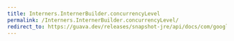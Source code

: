 ```yaml
---
title: Interners.InternerBuilder.concurrencyLevel
permalink: /Interners.InternerBuilder.concurrencyLevel/
redirect_to: https://guava.dev/releases/snapshot-jre/api/docs/com/google/common/collect/Interners.InternerBuilder.html#concurrencyLevel-int-
---
```

